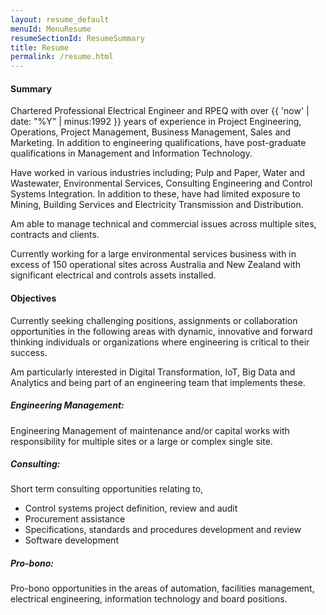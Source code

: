 ```yaml
---
layout: resume_default
menuId: MenuResume
resumeSectionId: ResumeSummary
title: Resume
permalink: /resume.html
---
```

<div class="container">

<div class="row">

<div class="col-md-6">            
<div markdown="1">

#### Summary

Chartered Professional Electrical Engineer and RPEQ with over {{ 'now' | date: "%Y" | minus:1992 }} years of experience in Project Engineering, Operations, Project Management, Business Management, Sales and Marketing. In addition to engineering qualifications, have post-graduate qualifications in Management and Information Technology.

Have worked in various industries including; Pulp and Paper, Water and Wastewater, Environmental Services, Consulting Engineering and Control Systems Integration. In addition to these, have had limited exposure to Mining, Building Services and Electricity Transmission and Distribution.

Am able to manage technical and commercial issues across multiple sites, contracts and clients.

Currently working for a large environmental services business with in excess of 150 operational sites across Australia and New Zealand with significant electrical and controls assets installed.

</div>
</div>

<div class="col-md-6">            
<div markdown="1">

#### Objectives

Currently seeking challenging positions, assignments or collaboration opportunities in the following areas with dynamic, innovative and forward thinking individuals or organizations where engineering is critical to their success.

Am particularly interested in Digital Transformation, IoT, Big Data and Analytics and being part of an engineering team that implements these.

##### Engineering Management:

Engineering Management of maintenance and/or capital works with responsibility for multiple sites or a large or complex single site.

##### Consulting:

Short term consulting opportunities relating to,
- Control systems project definition, review and audit
- Procurement assistance
- Specifications, standards and procedures development and review
- Software development

##### Pro-bono:

Pro-bono opportunities in the areas of automation, facilities management, electrical engineering, information technology and board positions.

</div>
</div>
